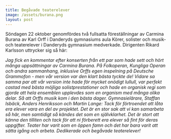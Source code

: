 ```yaml
---
title: Begåvade teaterelever
image: /assets/burana.png
layout: post
---
```

Söndagen 22 oktober genomfördes två fullsatta föreställningar av Carmina Burana av Karl Orff i Danderyds gymnasiums aula
Körer, solister och musik- och teaterelever i Danderyds gymnasium medverkade.
Dirigenten Rikard Karlsson uttrycker sig så här:

<i>Jag fick en kommentar efter konserten från ett par som hade sett och hört många uppsättningar av Carmina Burana. 
På Folkoperan, Kungliga Operan och andra sammanhang, inklusive Orffs egen inspelning på Deutsche Grammofon - men vår version var den klart bästa tyckte de! 
Vidare sa samma par att vår version inte hade för mycket onödigt lullull, var perfekt castad med bästa möjliga solistprestationer och hade en organisk regi som gjorde att hela ensemblen upplevdes som en organism med många olika delar. 
Så att Orffs musik kom i den bästa dager. 
Gymnasielärare, Staffan Isbäck, Anders Henriksson och Martin Lange: 
Tack för förtroendet att låta era elever vara en del av projektet. Det är en stor sak att vi kan samarbeta så här, men samtidigt så kändes det som en självklarhet. 
Det är stort att känna den tilliten och tack för att ni förberett era elever så fint för deras uppgifter. Teater har varit som en öppen famn och det har bara varit att sätta igång och arbeta. 
Dedikerade och begåvade teaterelever!<i/>
